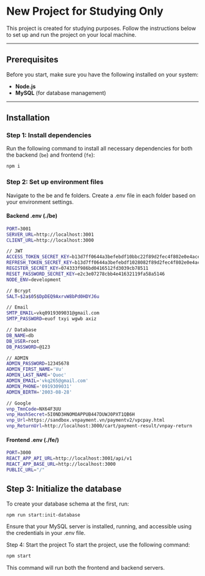 # New Project for Studying Only

This project is created for studying purposes. Follow the instructions below to set up and run the project on your local machine.

---

## Prerequisites

Before you start, make sure you have the following installed on your system:

- **Node.js** 
- **MySQL** (for database management)

---

## Installation

### Step 1: Install dependencies
Run the following command to install all necessary dependencies for both the backend (`be`) and frontend (`fe`):
```bash
npm i
```
### Step 2: Set up environment files
Navigate to the be and fe folders.
Create a .env file in each folder based on your environment settings.

#### Backend .env (./be)
```bash
PORT=3001
SERVER_URL=http://localhost:3001
CLIENT_URL=http://localhost:3000

// JWT
ACCESS_TOKEN_SECRET_KEY=b13d7ff0644a3befebdf10bbc22f89d2fec4f802e0e4ace0ee1f06265dbb6d99
REFRESH_TOKEN_SECRET_KEY=b13d7ff0644a3befebdf1028082f89d2fec4f802e0e4ace0ee1f06265dbb6d99
REGISTER_SECRET_KEY=074333f986bd0416512fd3039cb78511
RESET_PASSWORD_SECRET_KEY=e2c3e07278cbb4e41632119fa58a5146
NODE_ENV=development

// Bcrypt
SALT=$2a$05$DpDEQ9AxrvW8bPd0HDYJ6u

// Email
SMTP_EMAIL=vkq0919309031@gmail.com
SMTP_PASSWORD=euof txyi wgwb axiz

// Database
DB_NAME=db
DB_USER=root
DB_PASSWORD=@123

// ADMIN
ADMIN_PASSWORD=12345678
ADMIN_FIRST_NAME='Vu'
ADMIN_LAST_NAME='Quoc'
ADMIN_EMAIL='vkq265@gmail.com'
ADMIN_PHONE='0919309031'
ADMIN_BIRTH='2003-08-28'

// Google
vnp_TmnCode=NX64F3UU
vnp_HashSecret=5I0ND3HNOMOAPPUB447DUWJ0PXT1QB6H
vnp_Url=https://sandbox.vnpayment.vn/paymentv2/vpcpay.html
vnp_ReturnUrl=http://localhost:3000/cart/payment-result/vnpay-return
```

#### Frontend .env (./fe/)
```bash
PORT=3000
REACT_APP_API_URL=http://localhost:3001/api/v1
REACT_APP_BASE_URL=http://localhost:3000
PUBLIC_URL="/"
```

## Step 3: Initialize the database
To create your database schema at the first, run:

```bash
npm run start:init-database
```
Ensure that your MySQL server is installed, running, and accessible using the credentials in your .env file.

Step 4: Start the project
To start the project, use the following command:

```bash
npm start
```

This command will run both the frontend and backend servers.
